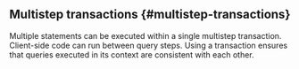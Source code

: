 ## Multistep transactions {#multistep-transactions}

Multiple statements can be executed within a single multistep transaction. Client-side code can run between query steps. Using a transaction ensures that queries executed in its context are consistent with each other.